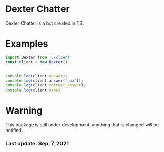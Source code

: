 # Dexter Chatter
Dexter Chatter is a bot created in TS.


# Examples
```ts
import Dexter from './client'
const client = new Dexter()


console.log(client.answer);
console.log(client.answer("aaa"));
console.log(client.correct_answer);
console.log(client.name)
```

# Warning
This package is still under development, anything that is changed will be notified.

### Last update: Sep, 7, 2021
